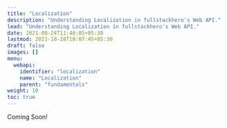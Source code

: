 ```yaml
---
title: "Localization"
description: "Understanding Localization in fullstackhero's Web API."
lead: "Understanding Localization in fullstackhero's Web API."
date: 2021-08-24T11:40:05+05:30
lastmod: 2021-10-28T10:07:45+05:30
draft: false
images: []
menu:
  webapi:
    identifier: "localization"
    name: "Localization"
    parent: "fundamentals"
weight: 10
toc: true
---
```


Coming Soon!
